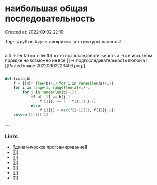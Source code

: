 # наибольшая общая последовательность

Created at: 2022:09:02 22:10

Tags: #python  #курс_алгоритмы-и-структуры-данных    #
__ 

##
а,б -> len(a) == n 
len(b) == m
подпоследовательность а ->c в исходном порядке но возможно не все
	[] -> подпоследовательность любой а
![[Pasted image 20220903223406.png]]

``` python 

def lcs(a,b):
    f = [[0]* (len(b)+1) for i in range(len(a)+1)]
    for i in range(1, range(len(a)+1)):
        for j in range(len(b)+1):
            if a[i-1] == b[j-1]:
                f[i][j] == 1 + f[i-1][j-1]
            else:
                f[i][j] = max(f[i-1][j], f[i][j-1])
    return f[-1][-1]

```

__

### Links

- [[динамическое програмирование]]
- [[]]
- [[]]
- [[]]
- [[]]
- [[]]
- [[]]